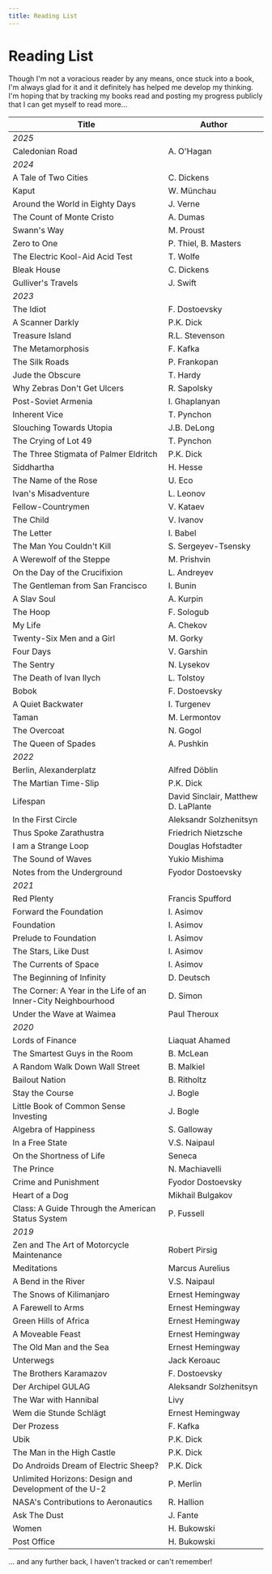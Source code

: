 ```yaml
---
title: Reading List
---
```


# Reading List

<article class="sans">

Though I'm not a voracious reader by any means, once stuck into a book, I'm
always glad for it and it definitely has helped me develop my thinking. I'm
hoping that by tracking my books read and posting my progress publicly that I
can get myself to read more...

| Title                                                         | Author                              |
|---------------------------------------------------------------|-------------------------------------|
| _2025_                                                        |                                     |
| Caledonian Road                                               | A. O'Hagan                          |
| _2024_                                                        |                                     |
| A Tale of Two Cities                                          | C. Dickens                          |
| Kaput                                                         | W. Münchau                          |
| Around the World in Eighty Days                               | J. Verne                            |
| The Count of Monte Cristo                                     | A. Dumas                            |
| Swann's Way                                                   | M. Proust                           |
| Zero to One                                                   | P. Thiel, B. Masters                |
| The Electric Kool-Aid Acid Test                               | T. Wolfe                            |
| Bleak House                                                   | C. Dickens                          |
| Gulliver's Travels                                            | J. Swift                            |
| _2023_                                                        |                                     |
| The Idiot                                                     | F. Dostoevsky                       |
| A Scanner Darkly                                              | P.K. Dick                           |
| Treasure Island                                               | R.L. Stevenson                      |
| The Metamorphosis                                             | F. Kafka                            |
| The Silk Roads                                                | P. Frankopan                        |
| Jude the Obscure                                              | T. Hardy                            |
| Why Zebras Don't Get Ulcers                                   | R. Sapolsky                         |
| Post-Soviet Armenia                                           | I. Ghaplanyan                       |
| Inherent Vice                                                 | T. Pynchon                          |
| Slouching Towards Utopia                                      | J.B. DeLong                         |
| The Crying of Lot 49                                          | T. Pynchon                          |
| The Three Stigmata of Palmer Eldritch                         | P.K. Dick                           |
| Siddhartha                                                    | H. Hesse                            |
| The Name of the Rose                                          | U. Eco                              |
| Ivan's Misadventure                                           | L. Leonov                           |
| Fellow-Countrymen                                             | V. Kataev                           |
| The Child                                                     | V. Ivanov                           |
| The Letter                                                    | I. Babel                            |
| The Man You Couldn't Kill                                     | S. Sergeyev-Tsensky                 |
| A Werewolf of the Steppe                                      | M. Prishvin                         |
| On the Day of the Crucifixion                                 | L. Andreyev                         |
| The Gentleman from San Francisco                              | I. Bunin                            |
| A Slav Soul                                                   | A. Kurpin                           |
| The Hoop                                                      | F. Sologub                          |
| My Life                                                       | A. Chekov                           |
| Twenty-Six Men and a Girl                                     | M. Gorky                            |
| Four Days                                                     | V. Garshin                          |
| The Sentry                                                    | N. Lysekov                          |
| The Death of Ivan Ilych                                       | L. Tolstoy                          |
| Bobok                                                         | F. Dostoevsky                       |
| A Quiet Backwater                                             | I. Turgenev                         |
| Taman                                                         | M. Lermontov                        |
| The Overcoat                                                  | N. Gogol                            |
| The Queen of Spades                                           | A. Pushkin                          |
| _2022_                                                        |                                     |
| Berlin, Alexanderplatz                                        | Alfred Döblin                       |
| The Martian Time-Slip                                         | P.K. Dick                           |
| Lifespan                                                      | David Sinclair, Matthew D. LaPlante |
| In the First Circle                                           | Aleksandr Solzhenitsyn              |
| Thus Spoke Zarathustra                                        | Friedrich Nietzsche                 |
| I am a Strange Loop                                           | Douglas Hofstadter                  |
| The Sound of Waves                                            | Yukio Mishima                       |
| Notes from the Underground                                    | Fyodor Dostoevsky                   |
| _2021_                                                        |                                     |
| Red Plenty                                                    | Francis Spufford                    |
| Forward the Foundation                                        | I. Asimov                           |
| Foundation                                                    | I. Asimov                           |
| Prelude to Foundation                                         | I. Asimov                           |
| The Stars, Like Dust                                          | I. Asimov                           |
| The Currents of Space                                         | I. Asimov                           |
| The Beginning of Infinity                                     | D. Deutsch                          |
| The Corner: A Year in the Life of an Inner-City Neighbourhood | D. Simon                            |
| Under the Wave at Waimea                                      | Paul Theroux                        |
| _2020_                                                        |                                     |
| Lords of Finance                                              | Liaquat Ahamed                      |
| The Smartest Guys in the Room                                 | B. McLean                           |
| A Random Walk Down Wall Street                                | B. Malkiel                          |
| Bailout Nation                                                | B. Ritholtz                         |
| Stay the Course                                               | J. Bogle                            |
| Little Book of Common Sense Investing                         | J. Bogle                            |
| Algebra of Happiness                                          | S. Galloway                         |
| In a Free State                                               | V.S. Naipaul                        |
| On the Shortness of Life                                      | Seneca                              |
| The Prince                                                    | N. Machiavelli                      |
| Crime and Punishment                                          | Fyodor Dostoevsky                   |
| Heart of a Dog                                                | Mikhail Bulgakov                    |
| Class: A Guide Through the American Status System             | P. Fussell                          |
| _2019_                                                        |                                     |
| Zen and The Art of Motorcycle Maintenance                     | Robert Pirsig                       |
| Meditations                                                   | Marcus Aurelius                     |
| A Bend in the River                                           | V.S. Naipaul                        |
| The Snows of Kilimanjaro                                      | Ernest Hemingway                    |
| A Farewell to Arms                                            | Ernest Hemingway                    |
| Green Hills of Africa                                         | Ernest Hemingway                    |
| A Moveable Feast                                              | Ernest Hemingway                    |
| The Old Man and the Sea                                       | Ernest Hemingway                    |
| Unterwegs                                                     | Jack Keroauc                        |
| The Brothers Karamazov                                        | F. Dostoevsky                       |
| Der Archipel GULAG                                            | Aleksandr Solzhenitsyn              |
| The War with Hannibal                                         | Livy                                |
| Wem die Stunde Schlägt                                        | Ernest Hemingway                    |
| Der Prozess                                                   | F. Kafka                            |
| Ubik                                                          | P.K. Dick                           |
| The Man in the High Castle                                    | P.K. Dick                           |
| Do Androids Dream of Electric Sheep?                          | P.K. Dick                           |
| Unlimited Horizons: Design and Development of the U-2         | P. Merlin                           |
| NASA's Contributions to Aeronautics                           | R. Hallion                          |
| Ask The Dust                                                  | J. Fante                            |
| Women                                                         | H. Bukowski                         |
| Post Office                                                   | H. Bukowski                         |


... and any further back, I haven't tracked or can't remember!

</article>
